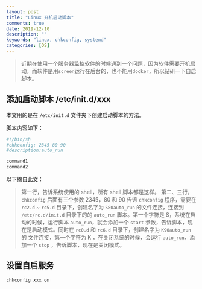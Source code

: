 ```yaml
---
layout: post
title: "Linux 开机启动脚本"
comments: true
date: 2019-12-10
description: ""
keywords: "linux, chkconfig, systemd"
categories: [OS]
---
```


> 近期在使用一个服务器监控软件的时候遇到一个问题，因为软件需要开机启动，而软件是用`screen`运行在后台的，也不能用`docker`，所以钻研一下自启脚本。

## 添加启动脚本 /etc/init.d/xxx
本文用的是在 `/etc/init.d` 文件夹下创建启动脚本的方法。

脚本内容如下：

``` BASH
#!/bin/sh
#chkconfig: 2345 80 90
#description:auto_run

command1
command2
```

以下摘自[此文](https://blog.51cto.com/17610376/322834)：
> 第一行，告诉系统使用的 shell，所有 shell 脚本都是这样。
> 第二、三行，`chkconfig` 后面有三个参数 2345，80 和 90 告诉 `chkconfig` 程序，需要在 `rc2.d` ~ `rc5.d` 目录下，创建名字为 `S80auto_run` 的文件连接，连接到 `/etc/rc.d/init.d` 目录下的的 `auto_run` 脚本。第一个字符是 S，系统在启动的时候，运行脚本 `auto_run`，就会添加一个 `start` 参数，告诉脚本，现在是启动模式。同时在 `rc0.d` 和 `rc6.d` 目录下，创建名字为 `K90auto_run` 的 文件连接，第一个字符为 K ，在关闭系统的时候，会运行 `auto_run`，添加一个 `stop` ，告诉脚本，现在是关闭模式。

## 设置自启服务

``` BASH
chkconfig xxx on
```
